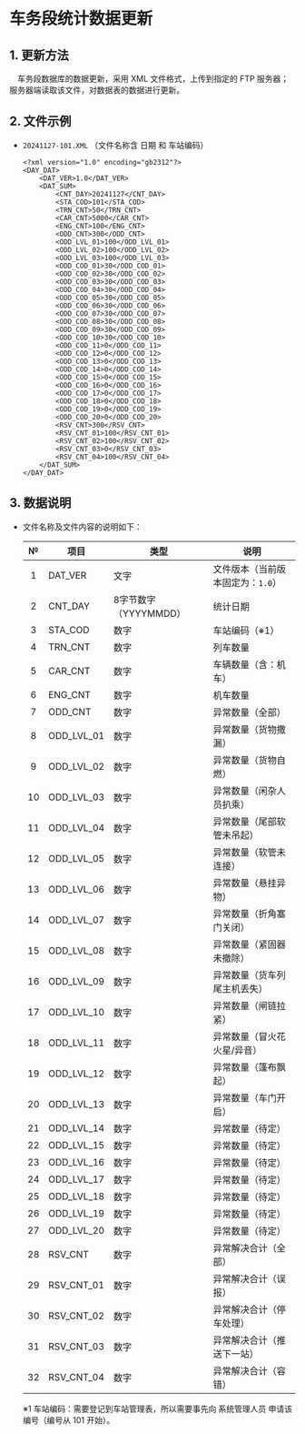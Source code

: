 # 车务段统计数据更新

## 1. 更新方法

　车务段数据库的数据更新，采用 XML 文件格式，上传到指定的 FTP 服务器；服务器端读取该文件，对数据表的数据进行更新。

## 2. 文件示例

- `20241127-101.XML` （文件名称含 日期 和 车站编码）

  ```
  <?xml version="1.0" encoding="gb2312"?>
  <DAY_DAT>
      <DAT_VER>1.0</DAT_VER>
      <DAT_SUM>
          <CNT_DAY>20241127</CNT_DAY>
          <STA_COD>101</STA_COD>
          <TRN_CNT>50</TRN_CNT>
          <CAR_CNT>5000</CAR_CNT>
          <ENG_CNT>100</ENG_CNT>
          <ODD_CNT>300</ODD_CNT>
          <ODD_LVL_01>100</ODD_LVL_01>
          <ODD_LVL_02>100</ODD_LVL_02>
          <ODD_LVL_03>100</ODD_LVL_03>
          <ODD_COD_01>30</ODD_COD_01>
          <ODD_COD_02>30</ODD_COD_02>
          <ODD_COD_03>30</ODD_COD_03>
          <ODD_COD_04>30</ODD_COD_04>
          <ODD_COD_05>30</ODD_COD_05>
          <ODD_COD_06>30</ODD_COD_06>
          <ODD_COD_07>30</ODD_COD_07>
          <ODD_COD_08>30</ODD_COD_08>
          <ODD_COD_09>30</ODD_COD_09>
          <ODD_COD_10>30</ODD_COD_10>
          <ODD_COD_11>0</ODD_COD_11>
          <ODD_COD_12>0</ODD_COD_12>
          <ODD_COD_13>0</ODD_COD_13>
          <ODD_COD_14>0</ODD_COD_14>
          <ODD_COD_15>0</ODD_COD_15>
          <ODD_COD_16>0</ODD_COD_16>
          <ODD_COD_17>0</ODD_COD_17>
          <ODD_COD_18>0</ODD_COD_18>
          <ODD_COD_19>0</ODD_COD_19>
          <ODD_COD_20>0</ODD_COD_20>
          <RSV_CNT>300</RSV_CNT>
          <RSV_CNT_01>100</RSV_CNT_01>
          <RSV_CNT_02>100</RSV_CNT_02>
          <RSV_CNT_03>0</RSV_CNT_03>
          <RSV_CNT_04>100</RSV_CNT_04>
      </DAT_SUM>
  </DAY_DAT>
  ```

## 3. 数据说明

- 文件名称及文件内容的说明如下：

  |  №   | 项目       | 类型                  | 说明                              |
  | :--: | ---------- | --------------------- | --------------------------------- |
  |  1   | DAT_VER    | 文字                  | 文件版本（当前版本固定为：`1.0`） |
  |  2   | CNT_DAY    | 8字节数字（YYYYMMDD） | 统计日期                          |
  |  3   | STA_COD    | 数字                  | 车站编码（※1）                    |
  |  4   | TRN_CNT    | 数字                  | 列车数量                          |
  |  5   | CAR_CNT    | 数字                  | 车辆数量（含：机车）              |
  |  6   | ENG_CNT    | 数字                  | 机车数量                          |
  |  7   | ODD_CNT    | 数字                  | 异常数量（全部）                  |
  |  8   | ODD_LVL_01 | 数字                  | 异常数量（货物撒漏）              |
  |  9   | ODD_LVL_02 | 数字                  | 异常数量（货物自燃）              |
  |  10  | ODD_LVL_03 | 数字                  | 异常数量（闲杂人员扒乘）              |
  |  11  | ODD_LVL_04 | 数字                  | 异常数量（尾部软管未吊起）       |
  |  12  | ODD_LVL_05 | 数字                  | 异常数量（软管未连接）         |
  |  13  | ODD_LVL_06 | 数字                  | 异常数量（悬挂异物）          |
  |  14  | ODD_LVL_07 | 数字                  | 异常数量（折角塞门关闭）  |
  |  15  | ODD_LVL_08 | 数字                  | 异常数量（紧固器未撤除）        |
  |  16  | ODD_LVL_09 | 数字                  | 异常数量（货车列尾主机丢失）  |
  |  17  | ODD_LVL_10 | 数字                  | 异常数量（闸链拉紧）              |
  |  18  | ODD_LVL_11 | 数字                  | 异常数量（冒火花火星/异音）          |
  |  19  | ODD_LVL_12 | 数字                  | 异常数量（篷布飘起）              |
  |  20  | ODD_LVL_13 | 数字                  | 异常数量（车门开启）              |
  |  21  | ODD_LVL_14 | 数字                  | 异常数量（待定）                  |
  |  22  | ODD_LVL_15 | 数字                  | 异常数量（待定）                  |
  |  23  | ODD_LVL_16 | 数字                  | 异常数量（待定）                  |
  |  24  | ODD_LVL_17 | 数字                  | 异常数量（待定）                  |
  |  25  | ODD_LVL_18 | 数字                  | 异常数量（待定）                  |
  |  26  | ODD_LVL_19 | 数字                  | 异常数量（待定）                  |
  |  27  | ODD_LVL_20 | 数字                  | 异常数量（待定）                  |
  |  28  | RSV_CNT    | 数字                  | 异常解决合计（全部）              |
  |  29  | RSV_CNT_01 | 数字                  | 异常解决合计（误报）              |
  |  30  | RSV_CNT_02 | 数字                  | 异常解决合计（停车处理）          |
  |  31  | RSV_CNT_03 | 数字                  | 异常解决合计（推送下一站）        |
  |  32  | RSV_CNT_04 | 数字                  | 异常解决合计（容错）              |
  
  ※1 车站编码：需要登记到车站管理表，所以需要事先向 系统管理人员 申请该编号（编号从 101 开始）。